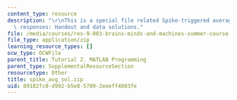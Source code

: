 ```yaml
---
content_type: resource
description: "\r\nThis is a special file related Spike-triggered averaging of neural\
  \ responses: Handout and data solutions."
file: /media/courses/res-9-003-brains-minds-and-machines-summer-course-summer-2015/89182fc0d992b5e857892eeeff4803fe_spike_avg_sol.zip
file_type: application/zip
learning_resource_types: []
ocw_type: OCWFile
parent_title: Tutorial 2. MATLAB Programming
parent_type: SupplementalResourceSection
resourcetype: Other
title: spike_avg_sol.zip
uid: 89182fc0-d992-b5e8-5789-2eeeff4803fe
---
```

